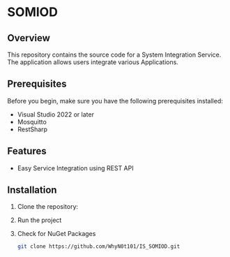 # SOMIOD

## Overview

This repository contains the source code for a System Integration Service. The application allows users integrate various Applications.
## Prerequisites

Before you begin, make sure you have the following prerequisites installed:

- Visual Studio 2022 or later
- Mosquitto 
- RestSharp

## Features

- Easy Service Integration using REST API

## Installation

1. Clone the repository:
2. Run the project
3. Check for NuGet Packages

   ```bash
   git clone https://github.com/WhyN0t101/IS_SOMIOD.git
